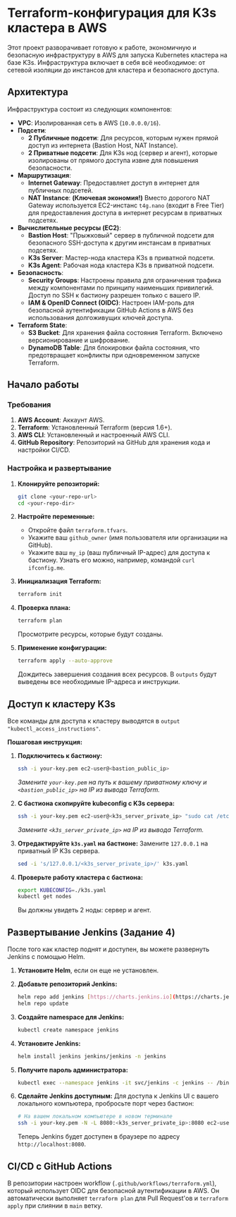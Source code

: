 # Terraform-конфигурация для K3s кластера в AWS

Этот проект разворачивает готовую к работе, экономичную и безопасную инфраструктуру в AWS для запуска Kubernetes кластера на базе K3s. Инфраструктура включает в себя всё необходимое: от сетевой изоляции до инстансов для кластера и безопасного доступа.

## Архитектура

Инфраструктура состоит из следующих компонентов:

- **VPC**: Изолированная сеть в AWS (`10.0.0.0/16`).
- **Подсети**:
    - **2 Публичные подсети**: Для ресурсов, которым нужен прямой доступ из интернета (Bastion Host, NAT Instance).
    - **2 Приватные подсети**: Для K3s нод (сервер и агент), которые изолированы от прямого доступа извне для повышения безопасности.
- **Маршрутизация**:
    - **Internet Gateway**: Предоставляет доступ в интернет для публичных подсетей.
    - **NAT Instance**: **(Ключевая экономия!)** Вместо дорогого NAT Gateway используется EC2-инстанс `t4g.nano` (входит в Free Tier) для предоставления доступа в интернет ресурсам в приватных подсетях.
- **Вычислительные ресурсы (EC2)**:
    - **Bastion Host**: "Прыжковый" сервер в публичной подсети для безопасного SSH-доступа к другим инстансам в приватных подсетях.
    - **K3s Server**: Мастер-нода кластера K3s в приватной подсети.
    - **K3s Agent**: Рабочая нода кластера K3s в приватной подсети.
- **Безопасность**:
    - **Security Groups**: Настроены правила для ограничения трафика между компонентами по принципу наименьших привилегий. Доступ по SSH к бастиону разрешен только с вашего IP.
    - **IAM & OpenID Connect (OIDC)**: Настроен IAM-роль для безопасной аутентификации GitHub Actions в AWS без использования долгоживущих ключей доступа.
- **Terraform State**:
    - **S3 Bucket**: Для хранения файла состояния Terraform. Включено версионирование и шифрование.
    - **DynamoDB Table**: Для блокировки файла состояния, что предотвращает конфликты при одновременном запуске Terraform.

## Начало работы

### Требования

1.  **AWS Account**: Аккаунт AWS.
2.  **Terraform**: Установленный Terraform (версия 1.6+).
3.  **AWS CLI**: Установленный и настроенный AWS CLI.
4.  **GitHub Repository**: Репозиторий на GitHub для хранения кода и настройки CI/CD.

### Настройка и развертывание

1.  **Клонируйте репозиторий:**
    ```bash
    git clone <your-repo-url>
    cd <your-repo-dir>
    ```

2.  **Настройте переменные:**
    - Откройте файл `terraform.tfvars`.
    - Укажите ваш `github_owner` (имя пользователя или организации на GitHub).
    - Укажите ваш `my_ip` (ваш публичный IP-адрес) для доступа к бастиону. Узнать его можно, например, командой `curl ifconfig.me`.

3.  **Инициализация Terraform:**
    ```bash
    terraform init
    ```

4.  **Проверка плана:**
    ```bash
    terraform plan
    ```
    Просмотрите ресурсы, которые будут созданы.

5.  **Применение конфигурации:**
    ```bash
    terraform apply --auto-approve
    ```
    Дождитесь завершения создания всех ресурсов. В `outputs` будут выведены все необходимые IP-адреса и инструкции.

## Доступ к кластеру K3s

Все команды для доступа к кластеру выводятся в `output "kubectl_access_instructions"`.

**Пошаговая инструкция:**

1.  **Подключитесь к бастиону:**
    ```bash
    ssh -i your-key.pem ec2-user@<bastion_public_ip>
    ```
    *Замените `your-key.pem` на путь к вашему приватному ключу и `<bastion_public_ip>` на IP из вывода Terraform.*

2.  **С бастиона скопируйте kubeconfig с K3s сервера:**
    ```bash
    ssh -i your-key.pem ec2-user@<k3s_server_private_ip> "sudo cat /etc/rancher/k3s/k3s.yaml" > k3s.yaml
    ```
    *Замените `<k3s_server_private_ip>` на IP из вывода Terraform.*

3.  **Отредактируйте `k3s.yaml` на бастионе:**
    Замените `127.0.0.1` на приватный IP K3s сервера.
    ```bash
    sed -i 's/127.0.0.1/<k3s_server_private_ip>/' k3s.yaml
    ```

4.  **Проверьте работу кластера с бастиона:**
    ```bash
    export KUBECONFIG=./k3s.yaml
    kubectl get nodes
    ```
    Вы должны увидеть 2 ноды: сервер и агент.

## Развертывание Jenkins (Задание 4)

После того как кластер поднят и доступен, вы можете развернуть Jenkins с помощью Helm.

1.  **Установите Helm**, если он еще не установлен.

2.  **Добавьте репозиторий Jenkins:**
    ```bash
    helm repo add jenkins [https://charts.jenkins.io](https://charts.jenkins.io)
    helm repo update
    ```

3.  **Создайте namespace для Jenkins:**
    ```bash
    kubectl create namespace jenkins
    ```

4.  **Установите Jenkins:**
    ```bash
    helm install jenkins jenkins/jenkins -n jenkins
    ```

5.  **Получите пароль администратора:**
    ```bash
    kubectl exec --namespace jenkins -it svc/jenkins -c jenkins -- /bin/cat /var/jenkins_home/secrets/initialAdminPassword
    ```

6.  **Сделайте Jenkins доступным:**
    Для доступа к Jenkins UI с вашего локального компьютера, пробросьте порт через бастион:
    ```bash
    # На вашем локальном компьютере в новом терминале
    ssh -i your-key.pem -N -L 8080:<k3s_server_private_ip>:8080 ec2-user@<bastion_public_ip>
    ```
    Теперь Jenkins будет доступен в браузере по адресу `http://localhost:8080`.

## CI/CD с GitHub Actions

В репозитории настроен workflow (`.github/workflows/terraform.yml`), который использует OIDC для безопасной аутентификации в AWS. Он автоматически выполняет `terraform plan` для Pull Request'ов и `terraform apply` при слиянии в `main` ветку.

